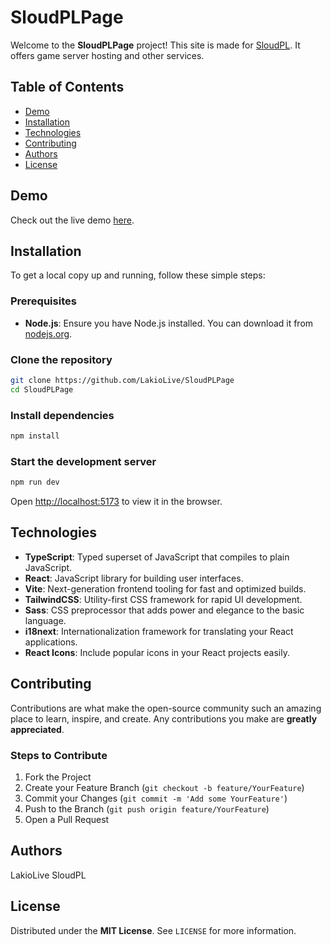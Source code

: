 # SloudPLPage

Welcome to the **SloudPLPage** project! This site is made for [SloudPL](https://sloud.pl/). It offers game server hosting and other services.

## Table of Contents

-   [Demo](#demo)
-   [Installation](#installation)
-   [Technologies](#technologies)
-   [Contributing](#contributing)
-   [Authors](#authors)
-   [License](#license)

## Demo

Check out the live demo [here](https://sloud.pl/).

## Installation

To get a local copy up and running, follow these simple steps:

### Prerequisites

-   **Node.js**: Ensure you have Node.js installed. You can download it from [nodejs.org](https://nodejs.org/).

### Clone the repository

```sh
git clone https://github.com/LakioLive/SloudPLPage
cd SloudPLPage
```

### Install dependencies

```sh
npm install
```

### Start the development server

```sh
npm run dev
```

Open [http://localhost:5173](http://localhost:5173) to view it in the browser.

## Technologies

-   **TypeScript**: Typed superset of JavaScript that compiles to plain JavaScript.
-   **React**: JavaScript library for building user interfaces.
-   **Vite**: Next-generation frontend tooling for fast and optimized builds.
-   **TailwindCSS**: Utility-first CSS framework for rapid UI development.
-   **Sass**: CSS preprocessor that adds power and elegance to the basic language.
-   **i18next**: Internationalization framework for translating your React applications.
-   **React Icons**: Include popular icons in your React projects easily.

## Contributing

Contributions are what make the open-source community such an amazing place to learn, inspire, and create. Any contributions you make are **greatly appreciated**.

### Steps to Contribute

1. Fork the Project
2. Create your Feature Branch (`git checkout -b feature/YourFeature`)
3. Commit your Changes (`git commit -m 'Add some YourFeature'`)
4. Push to the Branch (`git push origin feature/YourFeature`)
5. Open a Pull Request

## Authors

LakioLive
SloudPL

## License

Distributed under the **MIT License**. See `LICENSE` for more information.
